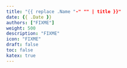 ```yaml
---
title: "{{ replace .Name "-" "" | title }}"
date: {{ .Date }}
authors: ["FIXME"]
weight: 500
description: "FIXME"
icon: "FIXME"
draft: false
toc: false
katex: true
---
```


